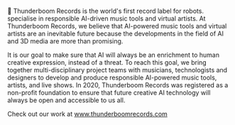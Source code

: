 👋 Thunderboom Records is the world's first record label for robots.  specialise in responsible AI-driven music tools and virtual artists.
At Thunderboom Records, we believe that AI-powered music tools and virtual artists are an inevitable future because the developments in the field of AI and 3D media are more than promising.

It is our goal to make sure that AI will always be an enrichment to human creative expression, instead of a threat. 
To reach this goal, we bring together multi-disciplinary project teams with musicians, technologists and designers to develop and produce responsible AI-powered music tools, artists, and live shows.
In 2020, Thunderboom Records was registered as a non-profit foundation to ensure that future creative AI technology will always be open and accessible to us all.

Check out our work at www.thunderboomrecords.com
